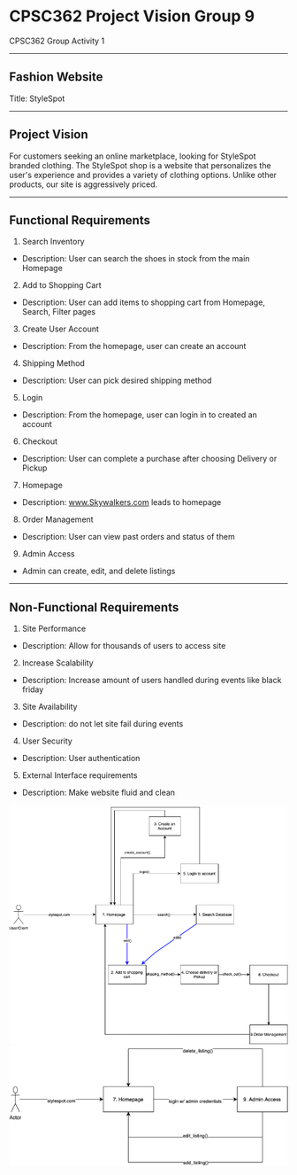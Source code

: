 # CPSC362 Project Vision Group 9
CPSC362 Group Activity 1 



--- 
##  Fashion Website
Title: StyleSpot

---
## Project Vision

For customers seeking an online marketplace, looking for StyleSpot branded clothing. The StyleSpot shop is a website that personalizes the user's experience and provides a variety of clothing options. Unlike other products, our site is aggressively priced.

---
## Functional Requirements 
1. Search Inventory
-  Description: User can search the shoes in stock from the main Homepage

2. Add to Shopping Cart
-  Description: User can add items to shopping cart from Homepage, Search, Filter pages

3. Create User Account
-  Description: From the homepage, user can create an account

4. Shipping Method
-  Description: User can pick desired shipping method

5. Login 
-  Description: From the homepage, user can login in to created an account

6. Checkout
-  Description: User can complete a purchase after choosing Delivery or Pickup

7. Homepage
-  Description: www.Skywalkers.com leads to homepage

8. Order Management
-  Description: User can view past orders and status of them

9. Admin Access
- Admin can create, edit, and delete listings

---
## Non-Functional Requirements 

1. Site Performance
- Description: Allow for thousands of users to access site
2. Increase Scalability
- Description:  Increase amount of users handled during events like black friday
3. Site Availability
- Description: do not let site fail during events
4. User Security
- Description: User  authentication
5. External Interface requirements 
- Description: Make website fluid and clean




![Flowdiagram](StylespotUserDiagram.png)
![Flowdiagram](AdminStyleSpot.png)



















